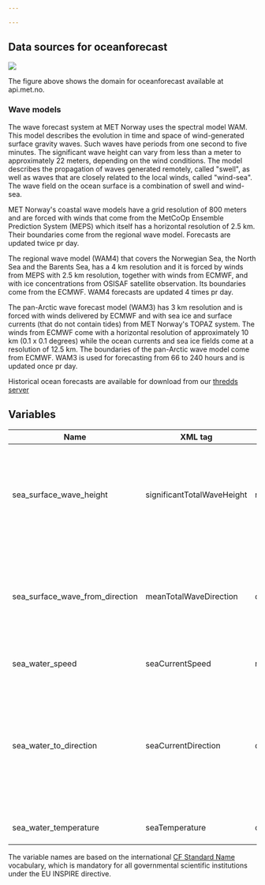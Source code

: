 ```yaml
---

---
```


## Data sources for oceanforecast 



![](/home/ivaras/Pictures/oceanforecast_area.png)

The figure above shows the domain for oceanforecast available at api.met.no. 

### Wave models

The wave forecast system at MET Norway uses the spectral model WAM. This model describes the evolution in time and space of wind-generated surface gravity waves. Such waves have periods from one second to five minutes. The significant wave height can vary from less than a meter to approximately 22 meters, depending on the wind conditions. The model describes the propagation of waves generated remotely, called "swell", as well as waves that are closely related to the local winds, called "wind-sea". The wave field on the ocean surface is a combination of swell and wind-sea.

MET Norway's coastal wave models have a grid resolution of 800 meters and are forced with winds that come from the MetCoOp Ensemble Prediction System (MEPS) which itself has a horizontal resolution of 2.5 km. Their boundaries come from the regional wave model. Forecasts are updated twice pr day. 

The regional wave model (WAM4) that covers the Norwegian Sea, the North Sea and the Barents Sea, has a 4 km resolution and it is forced by winds from MEPS with 2.5 km resolution, together with winds from ECMWF, and with ice concentrations from OSISAF satellite observation. Its boundaries come from the ECMWF. WAM4 forecasts are updated 4 times pr day.

The pan-Arctic wave forecast model (WAM3) has 3 km resolution and is forced with winds delivered by ECMWF and with sea ice and surface currents (that do not contain tides) from MET Norway's TOPAZ system. The winds from ECMWF come with a horizontal resolution of approximately 10 km (0.1 x 0.1 degrees) while the ocean currents and sea ice fields come at a resolution of 12.5 km. The boundaries of the pan-Arctic wave model come from ECMWF. WAM3 is used for forecasting from 66 to 240 hours and is updated once pr day. 

Historical ocean forecasts are available for download from our [thredds server](https://thredds.met.no/thredds/fou-hi/fou-hi.html)



## Variables



|Name|XML tag|Unit|Description|
|-----|----|------|-----|
|sea_surface_wave_height|significantTotalWaveHeight|m|Significant wave height defined as the average of the highest one-third (33%) of waves (measured from trough to crest)|
|sea_surface_wave_from_direction|meanTotalWaveDirection|degrees| Wave direction follows meteorological convention. It is given as the direction the waves *are coming from* (0° is north, 90° east, etc.) |
|sea_water_speed|seaCurrentSpeed|m/s| Speed of sea water (current) |
|sea_water_to_direction|seaCurrentDirection|degrees| Sea water (current) direction follows oceanographic convention. It is given as the direction the sea water *is moving towards* (0° is north, 90° east, etc.) |
| sea_water_temperature           | seaTemperature             | celsius | Surface temperature of sea water                             |

The variable names are based on the international [CF Standard Name](https://cfconventions.org/Data/cf-standard-names/29/build/cf-standard-name-table.html) vocabulary, which is mandatory for all governmental scientific institutions under the EU INSPIRE directive.

